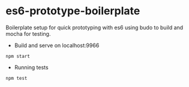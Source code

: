 # es6-prototype-boilerplate

Boilerplate setup for quick prototyping with es6 using budo to build and mocha for testing.

 - Build and serve on localhost:9966

  `npm start`

 - Running tests

  `npm test`
